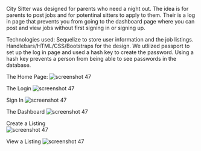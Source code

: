 City Sitter was designed for parents who need a night out. The idea is for parents to post jobs and for potentinal sitters to apply to them. Their is a log in page that prevents you from going to the dashboard page where you can post and view jobs without first signing in or signing up. 

Technologies used: 
  Sequelize to store user information and the job listings. 
  Handlebars/HTML/CSS/Bootstraps for the design. 
  We utliized passport to set up the log in page and used a hash key to create the password. Using a hash key prevents a person from being   able to see passwords in the database. 
  
 The Home Page:
  ![screenshot 47](https://github.com/Project2-Team4/Project2/master/public/assets/images/75.png)
  
  The Login 
 ![screenshot 47](https://github.com/tjleis25/burger/master/public/assets/img/104.png)
  
  Sign In
 ![screenshot 47](https://github.com/tjleis25/burger/master/public/assets/img/103.png)
  
  The Dashboard
![screenshot 47](https://github.com/tjleis25/burger/master/public/assets/img/101.png)
  
  Create a Listing  
 ![screenshot 47](https://github.com/tjleis25/burger/master/public/assets/img/102.png)
  
  View a Listing
  ![screenshot 47](https://github.com/tjleis25/burger/master/public/assets/img/100.png)
